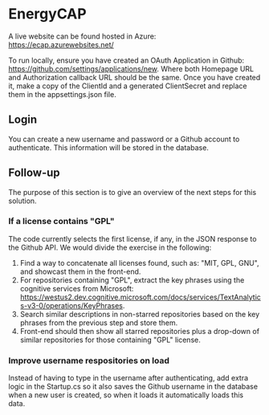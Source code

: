 # EnergyCAP
A live website can be found hosted in Azure: https://ecap.azurewebsites.net/

To run locally, ensure you have created an OAuth Application in Github: https://github.com/settings/applications/new. Where both Homepage URL and Authorization callback URL should be the same.
Once you have created it, make a copy of the ClientId and a generated ClientSecret and replace them in the appsettings.json file.

## Login
You can create a new username and password or a Github account to authenticate. This information will be stored in the database.

## Follow-up

The purpose of this section is to give an overview of the next steps for this solution.

### If a license contains "GPL"

The code currently selects the first license, if any, in the JSON response to the Github API. We would divide the exercise in the following:

1. Find a way to concatenate all licenses found, such as: "MIT, GPL, GNU", and showcast them in the front-end.
2. For repositories containing "GPL", extract the key phrases using the cognitive services from Microsoft: https://westus2.dev.cognitive.microsoft.com/docs/services/TextAnalytics-v3-0/operations/KeyPhrases.
3. Search similar descriptions in non-starred repositories based on the key phrases from the previous step and store them.
4. Front-end should then show all starred repositories plus a drop-down of similar repositories for those containing "GPL" license.

### Improve username respositories on load

Instead of having to type in the username after authenticating, add extra logic in the Startup.cs so it also saves the Github username in the database when a new user is created, so when it loads it automatically loads this data.
